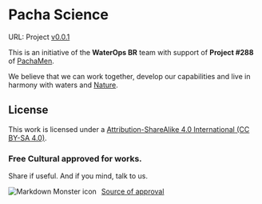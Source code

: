 # Pacha Science

URL: Project [v0.0.1](https://pacha.science/)

This is an initiative of the **WaterOps BR** team with support of **Project #288** of [PachaMen](http://pacha.men/).

We believe that we can work together, develop our capabilities and live in harmony with waters and [Nature](https://harmonywithnatureun.org).


## License

This work is licensed under a [Attribution-ShareAlike 4.0 International (CC BY-SA 4.0)](https://creativecommons.org/licenses/by-sa/4.0/).


### Free Cultural approved for works.
Share if useful. And if you mind, talk to us.

<img src="https://creativecommons.org/images/deed/FreeCulturalWorks_seal_x2.jpg"
     alt="Markdown Monster icon"
     style="float: left; margin-right: 10px;" />

[Source of approval](https://freedomdefined.org/Definition)